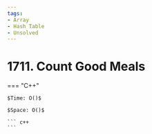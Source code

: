 ```yaml
---
tags:
- Array
- Hash Table
- Unsolved
---
```



# 1711. Count Good Meals

=== "C++"

    $Time: O()$

    $Space: O()$

    ``` c++
    ```